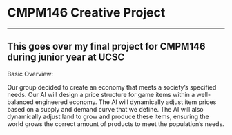 # CMPM146 Creative Project
----------------------------------------------------------------
This goes over my final project for CMPM146 during junior year at UCSC
----------------------------------------------------------------

Basic Overview: 

Our group decided to create an economy that meets a society’s specified needs. Our AI will design a price structure for game items within a well-balanced engineered economy. The AI will dynamically adjust item prices based on a supply and demand curve that we define. The AI will also dynamically adjust land to grow and produce these items, ensuring the world grows the correct amount of products to meet the population’s needs.
